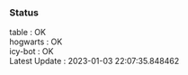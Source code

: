 ### Status


table : OK  
hogwarts : OK  
icy-bot : OK  
Latest Update : 2023-01-03 22:07:35.848462
